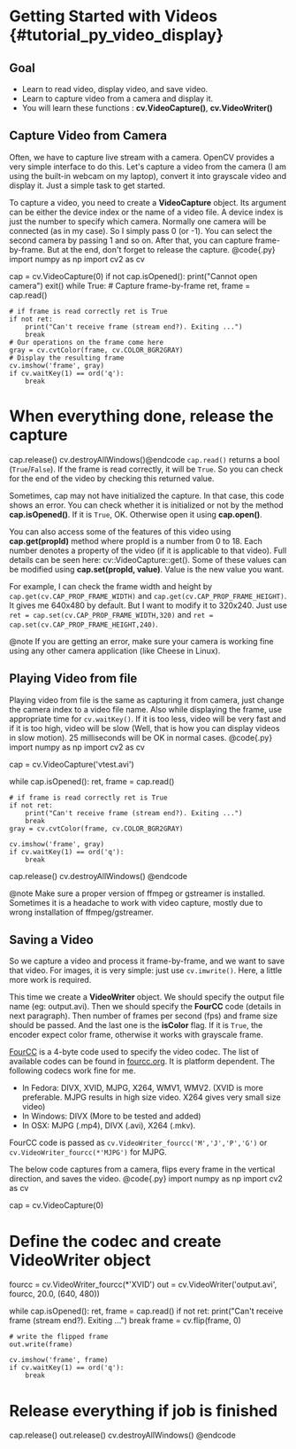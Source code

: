 Getting Started with Videos {#tutorial_py_video_display}
===========================

Goal
----

-   Learn to read video, display video, and save video.
-   Learn to capture video from a camera and display it.
-   You will learn these functions : **cv.VideoCapture()**, **cv.VideoWriter()**

Capture Video from Camera
-------------------------

Often, we have to capture live stream with a camera. OpenCV provides a very simple interface to do this.
Let's capture a video from the camera (I am using the built-in webcam on my laptop), convert it into
grayscale video and display it. Just a simple task to get started.

To capture a video, you need to create a **VideoCapture** object. Its argument can be either the
device index or the name of a video file. A device index is just the number to specify which camera.
Normally one camera will be connected (as in my case). So I simply pass 0 (or -1). You can select
the second camera by passing 1 and so on. After that, you can capture frame-by-frame. But at the
end, don't forget to release the capture.
@code{.py}
import numpy as np
import cv2 as cv

cap = cv.VideoCapture(0)
if not cap.isOpened():
    print("Cannot open camera")
    exit()
while True:
    # Capture frame-by-frame
    ret, frame = cap.read()

    # if frame is read correctly ret is True
    if not ret:
        print("Can't receive frame (stream end?). Exiting ...")
        break
    # Our operations on the frame come here
    gray = cv.cvtColor(frame, cv.COLOR_BGR2GRAY)
    # Display the resulting frame
    cv.imshow('frame', gray)
    if cv.waitKey(1) == ord('q'):
        break

# When everything done, release the capture
cap.release()
cv.destroyAllWindows()@endcode
`cap.read()` returns a bool (`True`/`False`). If the frame is read correctly, it will be `True`. So you can
check for the end of the video by checking this returned value.

Sometimes, cap may not have initialized the capture. In that case, this code shows an error. You can
check whether it is initialized or not by the method **cap.isOpened()**. If it is `True`, OK.
Otherwise open it using **cap.open()**.

You can also access some of the features of this video using **cap.get(propId)** method where propId
is a number from 0 to 18. Each number denotes a property of the video (if it is applicable to that
video). Full details can be seen here: cv::VideoCapture::get().
Some of these values can be modified using **cap.set(propId, value)**. Value is the new value you
want.

For example, I can check the frame width and height by `cap.get(cv.CAP_PROP_FRAME_WIDTH)` and `cap.get(cv.CAP_PROP_FRAME_HEIGHT)`. It gives me
640x480 by default. But I want to modify it to 320x240. Just use `ret = cap.set(cv.CAP_PROP_FRAME_WIDTH,320)` and
`ret = cap.set(cv.CAP_PROP_FRAME_HEIGHT,240)`.

@note If you are getting an error, make sure your camera is working fine using any other camera application
(like Cheese in Linux).

Playing Video from file
-----------------------

Playing video from file is the same as capturing it from camera, just change the camera index to a video file name. Also while
displaying the frame, use appropriate time for `cv.waitKey()`. If it is too less, video will be very
fast and if it is too high, video will be slow (Well, that is how you can display videos in slow
motion). 25 milliseconds will be OK in normal cases.
@code{.py}
import numpy as np
import cv2 as cv

cap = cv.VideoCapture('vtest.avi')

while cap.isOpened():
    ret, frame = cap.read()

    # if frame is read correctly ret is True
    if not ret:
        print("Can't receive frame (stream end?). Exiting ...")
        break
    gray = cv.cvtColor(frame, cv.COLOR_BGR2GRAY)

    cv.imshow('frame', gray)
    if cv.waitKey(1) == ord('q'):
        break

cap.release()
cv.destroyAllWindows()
@endcode

@note Make sure a proper version of ffmpeg or gstreamer is installed. Sometimes it is a headache to
work with video capture, mostly due to wrong installation of ffmpeg/gstreamer.

Saving a Video
--------------

So we capture a video and process it frame-by-frame, and we want to save that video. For images, it is
very simple: just use `cv.imwrite()`. Here, a little more work is required.

This time we create a **VideoWriter** object. We should specify the output file name (eg:
output.avi). Then we should specify the **FourCC** code (details in next paragraph). Then number of
frames per second (fps) and frame size should be passed. And the last one is the **isColor** flag. If it is
`True`, the encoder expect color frame, otherwise it works with grayscale frame.

[FourCC](http://en.wikipedia.org/wiki/FourCC) is a 4-byte code used to specify the video codec. The
list of available codes can be found in [fourcc.org](https://fourcc.org/codecs.php). It is
platform dependent. The following codecs work fine for me.

-   In Fedora: DIVX, XVID, MJPG, X264, WMV1, WMV2. (XVID is more preferable. MJPG results in high
    size video. X264 gives very small size video)
-   In Windows: DIVX (More to be tested and added)
-   In OSX: MJPG (.mp4), DIVX (.avi), X264 (.mkv).

FourCC code is passed as `cv.VideoWriter_fourcc('M','J','P','G')` or
`cv.VideoWriter_fourcc(*'MJPG')` for MJPG.

The below code captures from a camera, flips every frame in the vertical direction, and saves the video.
@code{.py}
import numpy as np
import cv2 as cv

cap = cv.VideoCapture(0)

# Define the codec and create VideoWriter object
fourcc = cv.VideoWriter_fourcc(*'XVID')
out = cv.VideoWriter('output.avi', fourcc, 20.0, (640,  480))

while cap.isOpened():
    ret, frame = cap.read()
    if not ret:
        print("Can't receive frame (stream end?). Exiting ...")
        break
    frame = cv.flip(frame, 0)

    # write the flipped frame
    out.write(frame)

    cv.imshow('frame', frame)
    if cv.waitKey(1) == ord('q'):
        break

# Release everything if job is finished
cap.release()
out.release()
cv.destroyAllWindows()
@endcode
